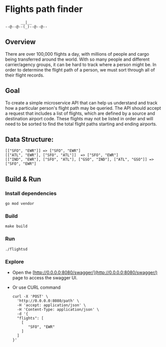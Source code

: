 # Flights path finder

```
       __|__
--@--@--(_)--@--@--
```

## Overview

There are over 100,000 flights a day, with millions of people and cargo being transferred around the world. With so many
people and different carrier/agency groups, it can be hard to track where a person might be. In order to determine the
flight path of a person, we must sort through all of their flight records.

## Goal

To create a simple microservice API that can help us understand and track how a particular person's flight path may be
queried. The API should accept a request that includes a list of flights, which are defined by a source and destination
airport code. These flights may not be listed in order and will need to be sorted to find the total flight paths
starting and ending airports.

## Data Structure:

```
[["SFO", "EWR"]] => ["SFO", "EWR"]
[["ATL", "EWR"], ["SFO", "ATL"]]  => ["SFO", "EWR"]
[["IND", "EWR"], ["SFO", "ATL"], ["GSO", "IND"], ["ATL", "GSO"]] => ["SFO", "EWR"]
```

## Build & Run

### Install dependencies
```
go mod vendor
```

### Build

```
make build
```

### Run

```
./flightsd
```

### Explore

* Open the [http://0.0.0.0:8080/swagger/](http://0.0.0.0:8080/swagger/) page to access the swagger UI.

* Or use CURL command

    ```
    curl -X 'POST' \
      'http://0.0.0.0:8080/path' \
      -H 'accept: application/json' \
      -H 'Content-Type: application/json' \
      -d '{
      "flights": [
        [
           "SFO", "EWR"
        ]
      ]
    }'
    ```
